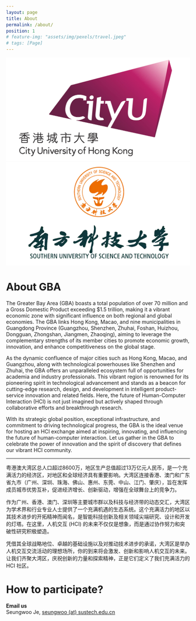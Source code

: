 ```yaml
---
layout: page
title: About
permalink: /about/
position: 1
# feature-img: "assets/img/pexels/travel.jpeg"
# tags: [Page]
---
```


<div class="logo-grid">
    <div class="logo-grid-item">
        <img src="\assets\img\CityUHK Logo.webp" alt="faculty" />
    </div>
    <div class="logo-grid-item">
        <img src="\assets\img\SUSTech.webp" alt="faculty" />
    </div>
</div>

# About GBA

The Greater Bay Area (GBA) boasts a total population of over 70 million and a Gross Domestic Product exceeding $1.5 trillion, making it a vibrant economic zone with significant influence on both regional and global economies. The GBA links Hong Kong, Macao, and nine municipalities in Guangdong Province (Guangzhou, Shenzhen, Zhuhai, Foshan, Huizhou, Dongguan, Zhongshan, Jiangmen, Zhaoqing), aiming to leverage the complementary strengths of its member cities to promote economic growth, innovation, and enhance competitiveness on the global stage.

As the dynamic confluence of major cities such as Hong Kong, Macao, and Guangzhou, along with technological powerhouses like Shenzhen and Zhuhai, the GBA offers an unparalleled ecosystem full of opportunities for academia and industry professionals. This vibrant region is renowned for its pioneering spirit in technological advancement and stands as a beacon for cutting-edge research, design, and development in intelligent product-service innovation and related fields. Here, the future of Human-Computer Interaction (HCI) is not just imagined but actively shaped through collaborative efforts and breakthrough research.

With its strategic global position, exceptional infrastructure, and commitment to driving technological progress, the GBA is the ideal venue for hosting an HCI exchange aimed at inspiring, innovating, and influencing the future of human-computer interaction. Let us gather in the GBA to celebrate the power of innovation and the spirit of discovery that defines our vibrant HCI community.

---

粤港澳大湾区总人口超过8600万，地区生产总值超过13万亿元人民币，是一个充满活力的经济区，对地区和全球经济具有重要影响。大湾区连接香港、澳门和广东省九市（广州、深圳、珠海、佛山、惠州、东莞、中山、江门、肇庆），旨在发挥成员城市优势互补，促进经济增长、创新驱动，增强在全球舞台上的竞争力。

作为广州、香港、澳门、深圳等主要城市群以及科技与经济带的动态交汇，大湾区为学术界和行业专业人士提供了一个充满机遇的生态系统。这个充满活力的地区以其技术进步的开拓精神而闻名，是智能科技创新及相关领域尖端研究、设计和开发的灯塔。在这里，人机交互 (HCI) 的未来不仅仅是想象，而是通过协作努力和突破性研究积极塑造。

凭借其全球战略地位、卓越的基础设施以及对推动技术进步的承诺，大湾区是举办人机交互交流活动的理想场所，你的到来将会激发、创新和影响人机交互的未来。让我们齐聚大湾区，庆祝创新的力量和探索精神，正是它们定义了我们充满活力的 HCI 社区。


# How to participate?

**Email us** <br/>
Seungwoo Je, <a href="mailto:seungwoo@sustech.edu.cn">seungwoo (at) sustech.edu.cn</a>